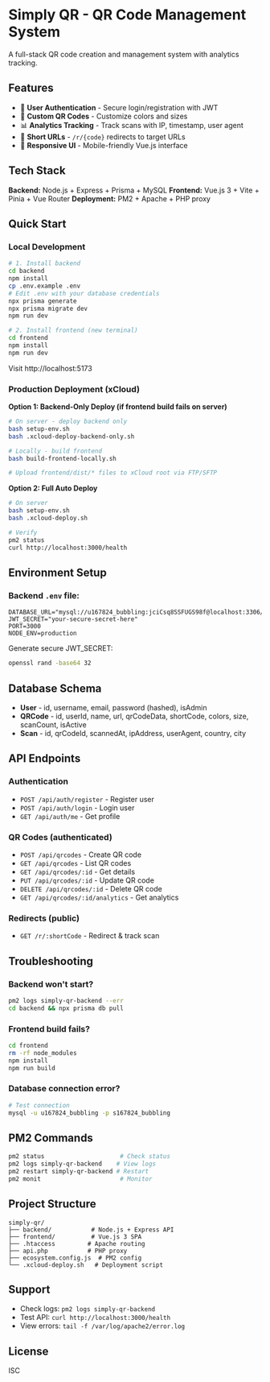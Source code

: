 # Simply QR - QR Code Management System

A full-stack QR code creation and management system with analytics tracking.

## Features

- 🔐 **User Authentication** - Secure login/registration with JWT
- 🎨 **Custom QR Codes** - Customize colors and sizes
- 📊 **Analytics Tracking** - Track scans with IP, timestamp, user agent
- 🔗 **Short URLs** - `/r/{code}` redirects to target URLs
- 📱 **Responsive UI** - Mobile-friendly Vue.js interface

## Tech Stack

**Backend:** Node.js + Express + Prisma + MySQL
**Frontend:** Vue.js 3 + Vite + Pinia + Vue Router
**Deployment:** PM2 + Apache + PHP proxy

## Quick Start

### Local Development

```bash
# 1. Install backend
cd backend
npm install
cp .env.example .env
# Edit .env with your database credentials
npx prisma generate
npx prisma migrate dev
npm run dev

# 2. Install frontend (new terminal)
cd frontend
npm install
npm run dev
```

Visit http://localhost:5173

### Production Deployment (xCloud)

**Option 1: Backend-Only Deploy (if frontend build fails on server)**

```bash
# On server - deploy backend only
bash setup-env.sh
bash .xcloud-deploy-backend-only.sh

# Locally - build frontend
bash build-frontend-locally.sh

# Upload frontend/dist/* files to xCloud root via FTP/SFTP
```

**Option 2: Full Auto Deploy**

```bash
# On server
bash setup-env.sh
bash .xcloud-deploy.sh

# Verify
pm2 status
curl http://localhost:3000/health
```

## Environment Setup

### Backend `.env` file:

```env
DATABASE_URL="mysql://u167824_bubbling:jciCsq8SSFUGS98f@localhost:3306/s167824_bubbling"
JWT_SECRET="your-secure-secret-here"
PORT=3000
NODE_ENV=production
```

Generate secure JWT_SECRET:
```bash
openssl rand -base64 32
```

## Database Schema

- **User** - id, username, email, password (hashed), isAdmin
- **QRCode** - id, userId, name, url, qrCodeData, shortCode, colors, size, scanCount, isActive
- **Scan** - id, qrCodeId, scannedAt, ipAddress, userAgent, country, city

## API Endpoints

### Authentication
- `POST /api/auth/register` - Register user
- `POST /api/auth/login` - Login user
- `GET /api/auth/me` - Get profile

### QR Codes (authenticated)
- `POST /api/qrcodes` - Create QR code
- `GET /api/qrcodes` - List QR codes
- `GET /api/qrcodes/:id` - Get details
- `PUT /api/qrcodes/:id` - Update QR code
- `DELETE /api/qrcodes/:id` - Delete QR code
- `GET /api/qrcodes/:id/analytics` - Get analytics

### Redirects (public)
- `GET /r/:shortCode` - Redirect & track scan

## Troubleshooting

### Backend won't start?
```bash
pm2 logs simply-qr-backend --err
cd backend && npx prisma db pull
```

### Frontend build fails?
```bash
cd frontend
rm -rf node_modules
npm install
npm run build
```

### Database connection error?
```bash
# Test connection
mysql -u u167824_bubbling -p s167824_bubbling
```

## PM2 Commands

```bash
pm2 status                     # Check status
pm2 logs simply-qr-backend    # View logs
pm2 restart simply-qr-backend # Restart
pm2 monit                      # Monitor
```

## Project Structure

```
simply-qr/
├── backend/           # Node.js + Express API
├── frontend/          # Vue.js 3 SPA
├── .htaccess         # Apache routing
├── api.php           # PHP proxy
├── ecosystem.config.js  # PM2 config
└── .xcloud-deploy.sh   # Deployment script
```

## Support

- Check logs: `pm2 logs simply-qr-backend`
- Test API: `curl http://localhost:3000/health`
- View errors: `tail -f /var/log/apache2/error.log`

## License

ISC
